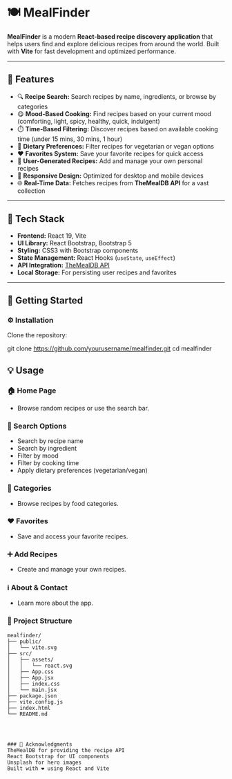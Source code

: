 # 🍽️ MealFinder

**MealFinder** is a modern **React-based recipe discovery application** that helps users find and explore delicious recipes from around the world. Built with **Vite** for fast development and optimized performance.

---

## 🚀 Features

- 🔍 **Recipe Search:** Search recipes by name, ingredients, or browse by categories  
- 😋 **Mood-Based Cooking:** Find recipes based on your current mood (comforting, light, spicy, healthy, quick, indulgent)  
- ⏱️ **Time-Based Filtering:** Discover recipes based on available cooking time (under 15 mins, 30 mins, 1 hour)  
- 🌱 **Dietary Preferences:** Filter recipes for vegetarian or vegan options  
- ❤️ **Favorites System:** Save your favorite recipes for quick access  
- 📝 **User-Generated Recipes:** Add and manage your own personal recipes  
- 📱 **Responsive Design:** Optimized for desktop and mobile devices  
- 🌐 **Real-Time Data:** Fetches recipes from **TheMealDB API** for a vast collection  

---

## 🧠 Tech Stack

- **Frontend:** React 19, Vite  
- **UI Library:** React Bootstrap, Bootstrap 5  
- **Styling:** CSS3 with Bootstrap components  
- **State Management:** React Hooks (`useState`, `useEffect`)  
- **API Integration:** [TheMealDB API](https://www.themealdb.com/api.php)  
- **Local Storage:** For persisting user recipes and favorites  

---

## 🧩 Getting Started


### ⚙️ Installation

Clone the repository:

git clone https://github.com/yourusername/mealfinder.git
cd mealfinder

## 💡 Usage

### 🏠 Home Page
- Browse random recipes or use the search bar.

### 🔎 Search Options
- Search by recipe name  
- Search by ingredient  
- Filter by mood  
- Filter by cooking time  
- Apply dietary preferences (vegetarian/vegan)

### 📂 Categories
- Browse recipes by food categories.

### ❤️ Favorites
- Save and access your favorite recipes.

### ➕ Add Recipes
- Create and manage your own recipes.

### ℹ️ About & Contact
- Learn more about the app.

### 📁 Project Structure

```plaintext
mealfinder/
├── public/
│   └── vite.svg
├── src/
│   ├── assets/
│   │   └── react.svg
│   ├── App.css
│   ├── App.jsx
│   ├── index.css
│   └── main.jsx
├── package.json
├── vite.config.js
├── index.html
└── README.md




### 🙏 Acknowledgments
TheMealDB for providing the recipe API
React Bootstrap for UI components
Unsplash for hero images
Built with ❤️ using React and Vite








